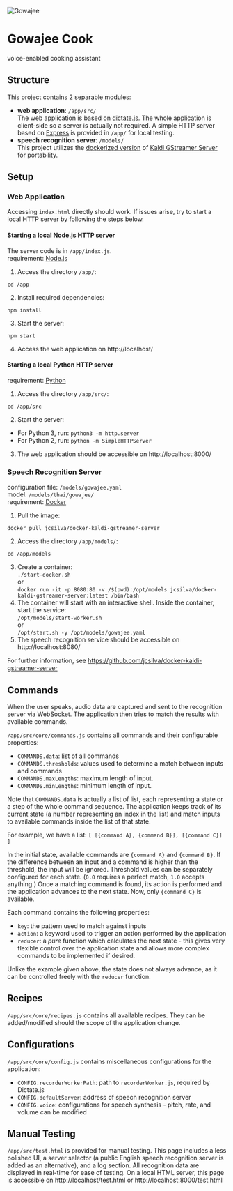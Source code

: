 ![Gowajee](https://github.com/blead/gowajee-cook/raw/master/app/src/gowajee.png)

# Gowajee Cook
voice-enabled cooking assistant

## Structure
This project contains 2 separable modules:
- **web application**: `/app/src/`  
  The web application is based on [dictate.js](http://kaljurand.github.io/dictate.js/). The whole application is client-side so a server is actually not required. A simple HTTP server based on [Express](http://expressjs.com/) is provided in `/app/` for local testing.
- **speech recognition server**: `/models/`  
  This project utilizes the [dockerized version](https://hub.docker.com/r/jcsilva/docker-kaldi-gstreamer-server/) of [Kaldi GStreamer Server](https://github.com/alumae/kaldi-gstreamer-server/) for portability.

## Setup

### Web Application
Accessing `index.html` directly should work. If issues arise, try to start a local HTTP server by following the steps below.
#### Starting a local Node.js HTTP server
The server code is in `/app/index.js`.  
requirement: [Node.js](https://nodejs.org/en/)
1. Access the directory `/app/`:
```
cd /app
```
2. Install required dependencies:
```
npm install
```
3. Start the server:
```
npm start
```
4. Access the web application on http://localhost/
#### Starting a local Python HTTP server
requirement: [Python](http://python.org/)
1. Access the directory `/app/src/`:
```
cd /app/src
```
2. Start the server:
- For Python 3, run: `python3 -m http.server`
- For Python 2, run: `python -m SimpleHTTPServer`
3. The web application should be accessible on http://localhost:8000/

### Speech Recognition Server
configuration file: `/models/gowajee.yaml`  
model: `/models/thai/gowajee/`  
requirement: [Docker](http://docker.com/)
1. Pull the image:
```
docker pull jcsilva/docker-kaldi-gstreamer-server
```
2. Access the directory `/app/models/`:
```
cd /app/models
```
3. Create a container:  
`./start-docker.sh`  
or  
`docker run -it -p 8080:80 -v /$(pwd):/opt/models jcsilva/docker-kaldi-gstreamer-server:latest /bin/bash`
4. The container will start with an interactive shell. Inside the container, start the service:  
`/opt/models/start-worker.sh`  
or  
`/opt/start.sh -y /opt/models/gowajee.yaml`
5. The speech recognition service should be accessible on http://localhost:8080/

For further information, see https://github.com/jcsilva/docker-kaldi-gstreamer-server

## Commands
When the user speaks, audio data are captured and sent to the recognition server via WebSocket. The application then tries to match the results with available commands.

`/app/src/core/commands.js` contains all commands and their configurable properties:
- `COMMANDS.data`: list of all commands
- `COMMANDS.thresholds`: values used to determine a match between inputs and commands
- `COMMANDS.maxLengths`: maximum length of input.
- `COMMANDS.minLengths`: minimum length of input.

Note that `COMMANDS.data` is actually a list of list, each representing a state or a step of the whole command sequence. The application keeps track of its current state (a number representing an index in the list) and match inputs to available commands inside the list of that state.

For example, we have a list: `[ [{command A}, {command B}], [{command C}] ]`

In the initial state, available commands are `{command A}` and `{command B}`. If the difference between an input and a command is higher than the threshold, the input will be ignored. Threshold values can be separately configured for each state. (`0.0` requires a perfect match, `1.0` accepts anything.) Once a matching command is found, its action is performed and the application advances to the next state. Now, only `{command C}` is available.

Each command contains the following properties:
- `key`: the pattern used to match against inputs
- `action`: a keyword used to trigger an action performed by the application
- `reducer`: a _pure_ function which calculates the next state - this gives very flexible control over the application state and allows more complex commands to be implemented if desired.

Unlike the example given above, the state does not always advance, as it can be controlled freely with the `reducer` function.

## Recipes
`/app/src/core/recipes.js` contains all available recipes. They can be added/modified should the scope of the application change.

## Configurations
`/app/src/core/config.js` contains miscellaneous configurations for the application:
- `CONFIG.recorderWorkerPath`: path to `recorderWorker.js`, required by Dictate.js
- `CONFIG.defaultServer`: address of speech recognition server
- `CONFIG.voice`: configurations for speech synthesis - pitch, rate, and volume can be modified

## Manual Testing
`/app/src/test.html` is provided for manual testing. This page includes a less polished UI, a server selector (a public English speech recognition server is added as an alternative), and a log section. All recognition data are displayed in real-time for ease of testing. On a local HTML server, this page is accessible on http://localhost/test.html or http://localhost:8000/test.html